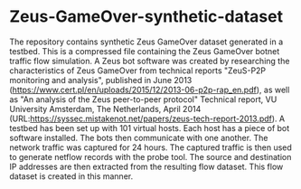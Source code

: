 # Zeus-GameOver-synthetic-dataset
The repository contains synthetic Zeus GameOver dataset generated in a testbed. 
This is a compressed file containing the Zeus GameOver botnet traffic flow simulation. A Zeus bot software was created by researching the characteristics of Zeus GameOver from technical reports "ZeuS-P2P monitoring and analysis", published in June 2013 (https://www.cert.pl/en/uploads/2015/12/2013-06-p2p-rap_en.pdf), as well as "An analysis of the Zeus peer-to-peer protocol" Technical report, VU University Amsterdam, The Netherlands, April 2014 (URL:https://syssec.mistakenot.net/papers/zeus-tech-report-2013.pdf).
A testbed has been set up with 101 virtual hosts. Each host has a piece of bot software installed. The bots then communicate with one another. The network traffic was captured for 24 hours. The captured traffic is then used to generate netflow records with the probe tool. The source and destination IP addresses are then extracted from the resulting flow dataset. This flow dataset is created in this manner. 

